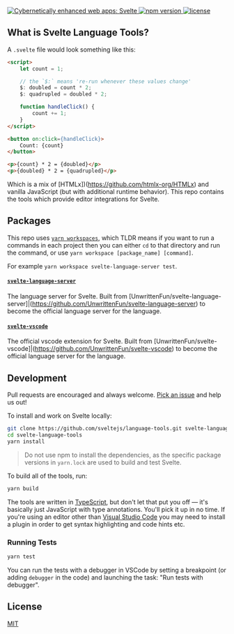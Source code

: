 <p>
  <a href="https://svelte.dev">
	<img alt="Cybernetically enhanced web apps: Svelte" src="https://user-images.githubusercontent.com/49038/76711598-f0b39180-66e7-11ea-9501-37f6e1edf8a6.png">
  </a>

  <a href="https://www.npmjs.com/package/svelte">
    <img src="https://img.shields.io/npm/v/svelte.svg" alt="npm version">
  </a>

  <a href="https://github.com/sveltejs/svelte/blob/master/LICENSE">
    <img src="https://img.shields.io/npm/l/svelte.svg" alt="license">
  </a>
</p>


## What is Svelte Language Tools?

A `.svelte` file would look something like this:

```html
<script>
	let count = 1;

	// the `$:` means 're-run whenever these values change'
	$: doubled = count * 2;
	$: quadrupled = doubled * 2;

	function handleClick() {
		count += 1;
	}
</script>

<button on:click={handleClick}>
	Count: {count}
</button>

<p>{count} * 2 = {doubled}</p>
<p>{doubled} * 2 = {quadrupled}</p>
```

Which is a mix of [HTMLx])(https://github.com/htmlx-org/HTMLx) and vanilla JavaScript (but with additional runtime behavior). 
This repo contains the tools which provide editor integrations for Svelte.


## Packages

This repo uses [`yarn workspaces`](https://classic.yarnpkg.com/blog/2017/08/02/introducing-workspaces/), which TLDR means if you want to run a commands in each project then you can either `cd` to that directory and run the command, or use `yarn workspace [package_name] [command]`. 

For example `yarn workspace svelte-language-server test`.

#### [`svelte-language-server`](packages/language-server)

The language server for Svelte. Built from [UnwrittenFun/svelte-language-server]|(https://github.com/UnwrittenFun/svelte-language-server) to become the official language server for the language.

#### [`svelte-vscode`](packages/svelte-vscode)

The official vscode extension for Svelte. Built from [UnwrittenFun/svelte-vscode]|(https://github.com/UnwrittenFun/svelte-vscode) to become the official language server for the language.

## Development

Pull requests are encouraged and always welcome. [Pick an issue](https://github.com/sveltejs/language-tools/issues?q=is%3Aissue+is%3Aopen+sort%3Aupdated-desc) and help us out!

To install and work on Svelte locally:

```bash
git clone https://github.com/sveltejs/language-tools.git svelte-language-tools
cd svelte-language-tools
yarn install
```

> Do not use npm to install the dependencies, as the specific package versions in `yarn.lock` are used to build and test Svelte.

To build all of the tools, run:

```bash
yarn build
```

The tools are written in [TypeScript](https://www.typescriptlang.org/), but don't let that put you off — it's basically just JavaScript with type annotations. You'll pick it up in no time. If you're using an editor other than [Visual Studio Code](https://code.visualstudio.com/) you may need to install a plugin in order to get syntax highlighting and code hints etc.


### Running Tests

```bash
yarn test
```

You can run the tests with a debugger in VSCode by setting a breakpoint (or adding `debugger` in the code)  and launching the task: "Run tests with debugger".

## License

[MIT](LICENSE)
